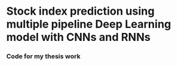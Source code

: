 # Stock index prediction using multiple pipeline Deep Learning model with CNNs and RNNs
### Code for my thesis work
